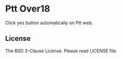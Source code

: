 Ptt Over18
==========

Click yes button automatically on Ptt web.

License
-------

The BSD 3-Clause License.  Please read LICENSE file.
